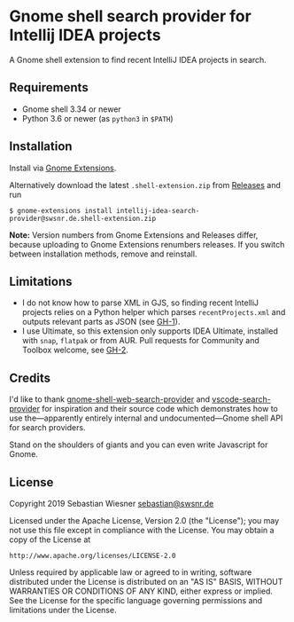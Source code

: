 # Gnome shell search provider for Intellij IDEA projects

A Gnome shell extension to find recent IntelliJ IDEA projects in search.

## Requirements

- Gnome shell 3.34 or newer
- Python 3.6 or newer (as `python3` in `$PATH`)

## Installation

Install via [Gnome Extensions][gexts].

Alternatively download the latest `.shell-extension.zip` from [Releases] and run

```console
$ gnome-extensions install intellij-idea-search-provider@swsnr.de.shell-extension.zip
```

**Note:** Version numbers from Gnome Extensions and Releases differ, because
uploading to Gnome Extensions renumbers releases. If you switch between
installation methods, remove and reinstall.

[gexts]: https://extensions.gnome.org/extension/2341/intellij-idea-search-provider/
[releases]: https://github.com/lunaryorn/gnome-intellij-idea-search-provider/releases

## Limitations

- I do not know how to parse XML in GJS, so finding recent IntelliJ projects
  relies on a Python helper which parses `recentProjects.xml` and outputs
  relevant parts as JSON (see [GH-1]).
- I use Ultimate, so this extension only supports IDEA Ultimate, installed with
  `snap`, `flatpak` or from AUR. Pull requests for Community and Toolbox
  welcome, see [GH-2].

[gh-1]: https://github.com/lunaryorn/gnome-intellij-idea-search-provider/issues/1
[gh-2]: https://github.com/lunaryorn/gnome-intellij-idea-search-provider/issues/2

## Credits

I'd like to thank [gnome-shell-web-search-provider][1] and [vscode-search-provider][2]
for inspiration and their source code which demonstrates how to use the—apparently
entirely internal and undocumented—Gnome shell API for search providers.

Stand on the shoulders of giants and you can even write Javascript for Gnome.

[1]: https://github.com/mrakow/gnome-shell-web-search-provider
[2]: https://github.com/jomik/vscode-search-provider

## License

Copyright 2019 Sebastian Wiesner <sebastian@swsnr.de>

Licensed under the Apache License, Version 2.0 (the "License");
you may not use this file except in compliance with the License.
You may obtain a copy of the License at

    http://www.apache.org/licenses/LICENSE-2.0

Unless required by applicable law or agreed to in writing, software
distributed under the License is distributed on an "AS IS" BASIS,
WITHOUT WARRANTIES OR CONDITIONS OF ANY KIND, either express or implied.
See the License for the specific language governing permissions and
limitations under the License.
